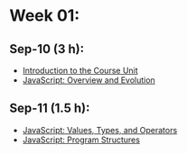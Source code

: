 # Week 01:

## Sep-10 (3 h):
- [Introduction to the Course Unit](https://github.com/isel-leic-ipw/2526i-IPW-LEIC34D/wiki/Introduction-to-the-Course)
- [JavaScript: Overview and Evolution](https://github.com/isel-leic-ipw/2526i-IPW-LEIC34D/wiki/JS-Overview-and-Concepts)

## Sep-11 (1.5 h):
- [JavaScript: Values, Types, and Operators](https://github.com/isel-leic-ipw/2526i-IPW-LEIC34D/wiki/JS-Values-Types-Operators)
- [JavaScript: Program Structures](https://github.com/isel-leic-ipw/2526i-IPW-LEIC34D/wiki/JS-Structures)